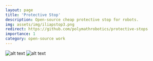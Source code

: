 ```yaml
---
layout: page
title: 'Protective Stop'
description: Open-source cheap protective stop for robots.
img: assets/img/iliapstop3.png
redirect: https://github.com/polymathrobotics/protective-stops
importance: 1
category: open-source work
---
```

![alt text](image.png)
![alt text](image.png)